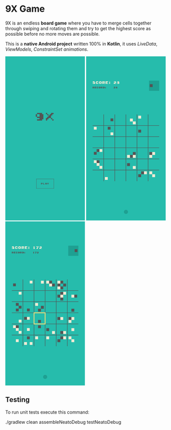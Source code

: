 9X Game
===================

9X is an endless **board game** where you have to merge cells together through swiping and rotating them and try to get the highest score as possible before no more moves are possible.

This is a **native Android project** written 100% in **Kotlin**, it uses *LiveData*, *ViewModels*, *ConstraintSet animations*.   

<img src="/imgs/screen_1.png" width="250"> <img src="/imgs/screen_2.png" width="250"> <img src="/imgs/screen_3.png" width="250">  

Testing
-------------

To run unit tests execute this command:

./gradlew clean assembleNeatoDebug testNeatoDebug

